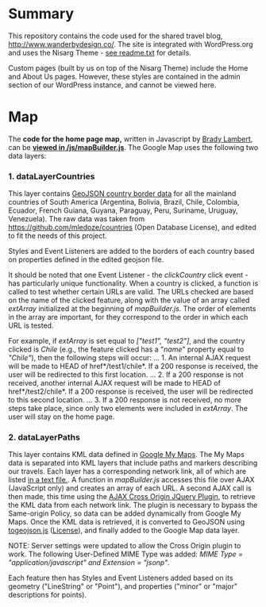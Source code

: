 # Summary

This repository contains the code used for the shared travel blog, http://www.wanderbydesign.co/. The site is integrated with WordPress.org and uses the Nisarg Theme - [see readme.txt](/readme.txt) for details.

Custom pages (built by us on top of the Nisarg Theme) include the Home and About Us pages. However, these styles are contained in the admin section of our WordPress instance, and cannot be viewed here.

# Map

The **code for the home page map,** written in Javascript by [Brady Lambert](https://github.com/lambertbrady), can be **[viewed in /js/mapBuilder.js](/js/mapBuilder.js)**. The Google Map uses the following two data layers:


### 1. **dataLayerCountries**

This layer contains [GeoJSON country border data](/data/countriesSouthAmerica.geo.json) for all the mainland countries of South America (Argentina, Bolivia, Brazil, Chile, Colombia, Ecuador, French Guiana, Guyana, Paraguay, Peru, Suriname, Uruguay, Venezuela). The raw data was taken from https://github.com/mledoze/countries (Open Database License), and edited to fit the needs of this project.

Styles and Event Listeners are added to the borders of each country based on properties defined in the edited geojson file.

It should be noted that one Event Listener - the *clickCountry* click event - has particularly unique functionality. When a country is clicked, a function is called to test whether certain URLs are valid. The URLs checked are based on the name of the clicked feature, along with the value of an array called *extArray* initialized at the beginning of *mapBuilder.js*. The order of elements in the array are important, for they correspond to the order in which each URL is tested.

For example, if *extArray* is set equal to *["test1", "test2"]*, and the country clicked is *Chile* (e.g., the feature clicked has a "*name*" property equal to *"Chile"*), then the following steps will occur:
... 1. An internal AJAX request will be made to HEAD of href*/test1/chile*. If a 200 response is received, the user will be redirected to this first location.
... 2. If a 200 response is not received, another internal AJAX request will be made to HEAD of href*/test2/chile*. If a 200 response is received, the user will be redirected to this second location.
... 3. If a 200 response is not received, no more steps take place, since only two elements were included in *extArray*. The user will stay on the home page.


### 2. **dataLayerPaths**

This layer contains KML data defined in [Google My Maps](https://drive.google.com/open?id=13Nxq5wGeXsgzBEztcfwETwhDixM&usp=sharing). The My Maps data is separated into KML layers that include paths and markers describing our travels. Each layer has a corresponding network link, all of which are listed [in a text file.](/data/myMapsURLs.txt). A function in *mapBuilder.js* accesses this file over AJAX (JavaScript only) and creates an array of each URL. A second AJAX call is then made, this time using the [AJAX Cross Origin JQuery Plugin](http://www.ajax-cross-origin.com/), to retrieve the KML data from each network link. The plugin is necessary to bypass the Same-origin Policy, so data can be added dynamically from Google My Maps. Once the KML data is retrieved, it is converted to GeoJSON using [togeojson.js](https://mapbox.github.io/togeojson/) ([License](/js/togeojson/LICENSE)), and finally added to the Google Map data layer.

NOTE: Server settings were updated to allow the Cross Origin plugin to work. The following User-Defined MIME Type was added: *MIME Type = "application/javascript" and Extension = "jsonp"*.

Each feature then has Styles and Event Listeners added based on its geometry ("LineString" or "Point"), and properties ("minor" or "major" descriptions for points).
